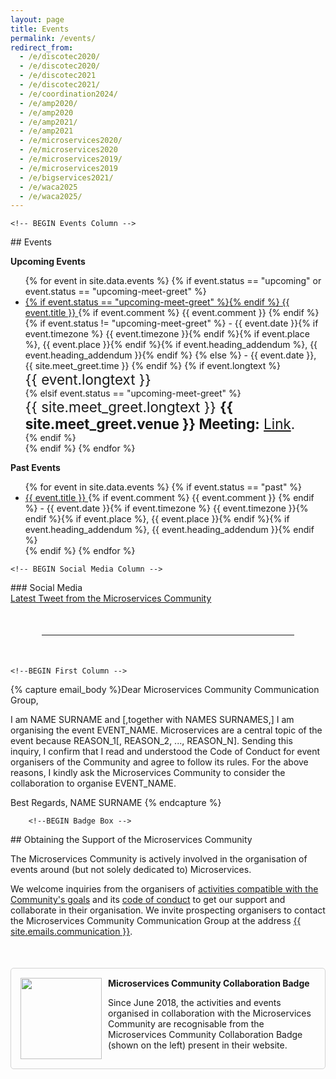 ```yaml
---
layout: page
title: Events
permalink: /events/
redirect_from:
  - /e/discotec2020/
  - /e/discotec2020/
  - /e/discotec2021
  - /e/discotec2021/
  - /e/coordination2024/
  - /e/amp2020/
  - /e/amp2020
  - /e/amp2021/
  - /e/amp2021
  - /e/microservices2020/
  - /e/microservices2020
  - /e/microservices2019/
  - /e/microservices2019
  - /e/bigservices2021/
  - /e/waca2025
  - /e/waca2025/
---
```


<section><div class="container"><div class="row"><div class="col-xs-12" markdown="1">

<!--BEGIN First Row -->
<div class="row">

    <!-- BEGIN Events Column -->
<div class="col-xs-12 col-md-7">
<div class="section-title" markdown="1">
## Events
</div>

<strong>Upcoming Events</strong>
<ul>
{% for event in site.data.events %}
{% if event.status == "upcoming" or event.status == "upcoming-meet-greet" %}
<li id="{{ event.id }}">
  <a href="{{ event.link }}">
  {% if event.status == "upcoming-meet-greet" %}<span class="fa fa-star"></span>{% endif %}
  {{ event.title }}
  </a>
  {% if event.comment %}
  <span class="small">{{ event.comment }}</span>
  {% endif %}
  {% if event.status != "upcoming-meet-greet" %}
    - {{ event.date }}{% if event.timezone %} {{ event.timezone }}{% endif %}{% if event.place %}, {{ event.place }}{% endif %}{% if event.heading_addendum %}, {{ event.heading_addendum }}{% endif %}
  {% else %}
    - {{ event.date }}, {{ site.meet_greet.time }}
  {% endif %}
  {% if event.longtext %}
    <br/>
    <div style="font-size: 1.4rem;">{{ event.longtext }}</div>
  {% elsif event.status == "upcoming-meet-greet" %}
    <div style="font-size: 1.4rem;">{{ site.meet_greet.longtext }} <strong>{{ site.meet_greet.venue }} Meeting:</strong> <a href="{{ event.link }}">Link</a>.</div>
  {% endif %}
</li>
{% endif %}
{% endfor %}
</ul>

<strong>Past Events</strong>
<ul>
{% for event in site.data.events %}
{% if event.status == "past" %}
<li id="{{ event.id }}">
  <a href="{{ event.link }}">
  {{ event.title }}
  </a>
  {% if event.comment %}
  <span class="small">{{ event.comment }}</span>
  {% endif %}
  - {{ event.date }}{% if event.timezone %} {{ event.timezone }}{% endif %}{% if event.place %}, {{ event.place }}{% endif %}{% if event.heading_addendum %}, {{ event.heading_addendum }}{% endif %}
</li>
{% endif %}
{% endfor %}
</ul>
</div>
    <!-- END Events Column -->

    <!-- BEGIN Social Media Column -->
<div class="col-xs-12 col-md-offset-1 col-md-4" markdown="1">
### Social Media
<div><a class="twitter-timeline" data-tweet-limit="2" data-height="400" href="https://twitter.com/c_microservices">Latest Tweet from the Microservices Community</a> <script async src="//platform.twitter.com/widgets.js" charset="utf-8"></script></div>
</div>
    <!-- END Social Media Column -->

</div>
<!--END First Row -->

<div style="margin:50px"><hr></div><div class="clear-fix"></div>

<!--BEGIN Second Row -->
<div class="row" style="padding-bottom:50px;">

    <!--BEGIN First Column -->
<div class="text-justify col-xs-12">
        <!--BEGIN E-Mail Text -->
{% capture email_body %}Dear Microservices Community Communication Group,

I am NAME SURNAME and [,together with NAMES SURNAMES,] I am organising the event EVENT_NAME.
Microservices are a central topic of the event because REASON_1[, REASON_2, ..., REASON_N].
Sending this inquiry, I confirm that I read and understood the Code of Conduct for event organisers of the Community and agree to follow its rules.
For the above reasons, I kindly ask the Microservices Community to consider the collaboration to organise EVENT_NAME.

Best Regards,
NAME SURNAME
{% endcapture %}
        <!--END E-Mail Text -->

        <!--BEGIN Badge Box -->
<div markdown="1">
## Obtaining the Support of the Microservices Community

The Microservices Community is actively involved in the organisation of events around (but not solely dedicated to) Microservices.

We welcome inquiries from the organisers of [activities compatible with the Community's goals](/activities/) and its [code of conduct](/events/coc/) to get our support and collaborate in their organisation.
We invite prospecting organisers to contact the Microservices Community Communication Group at the address
<a href="mailto:{{ site.emails.communication }}?subject={{ 'Inquiry for supporting EVENT_NAME' | url_encode }}&body={{ email_body | url_encode }}">{{ site.emails.communication }}</a>.

<div id="badge" style="overflow: auto;padding: 15px;border: 1px solid lightgray;border-radius: 5px; margin-top: 50px;"><img style="float:left;width:130px; padding-right:10px;" src="/assets/images/Badge_MC_Supported_black.png" alt="">
<div class="pt-2">
<strong>Microservices Community Collaboration Badge</strong>
<p>
Since June 2018, the activities and events organised in collaboration with the Microservices Community are recognisable from the Microservices Community Collaboration Badge (shown on the left) present in their website.</p>
</div>
</div>
</div>
        <!--END Badge Box -->

</div>
    <!--END First Column -->

</div>
<!--END Second Row -->

</div></div></div></section>